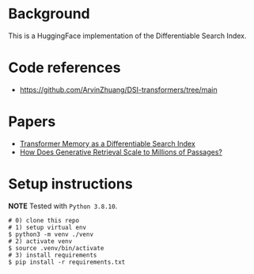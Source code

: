 # Background
This is a HuggingFace implementation of the Differentiable Search Index.

# Code references
* https://github.com/ArvinZhuang/DSI-transformers/tree/main

# Papers
* [Transformer Memory as a Differentiable Search Index](https://arxiv.org/abs/2202.06991)
* [How Does Generative Retrieval Scale to Millions of Passages?](https://arxiv.org/abs/2305.11841)


# Setup instructions
**NOTE** Tested with `Python 3.8.10`.
```
# 0) clone this repo
# 1) setup virtual env
$ python3 -m venv ./venv
# 2) activate venv
$ source .venv/bin/activate
# 3) install requirements
$ pip install -r requirements.txt
```
